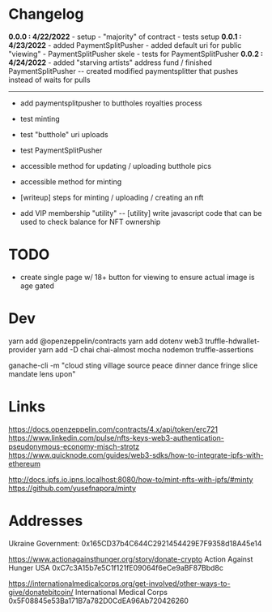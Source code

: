 # Changelog

**0.0.0 : 4/22/2022**
	- setup
	- "majority" of contract
	- tests setup
	**0.0.1 : 4/23/2022**
	- added PaymentSplitPusher
	- added default uri for public "viewing"
	- PaymentSplitPusher skele
	- tests for PaymentSplitPusher
	**0.0.2 : 4/24/2022**
	- added "starving artists" address fund / finished PaymentSplitPusher
	-- created modified paymentsplitter that pushes instead of waits for pulls


------------------------------------------------------------------------

- add paymentsplitpusher to buttholes royalties process

- test minting
- test "butthole" uri uploads
- test PaymentSplitPusher

- accessible method for updating / uploading butthole pics
- accessible method for minting

- [writeup] steps for minting / uploading / creating an nft

- add VIP membership "utility"
-- [utility] write javascript code that can be used to check balance for NFT ownership

# TODO

- create single page w/ 18+ button for viewing to ensure actual image is age gated


# Dev

yarn add @openzeppelin/contracts
yarn add dotenv web3 truffle-hdwallet-provider
yarn add -D chai chai-almost mocha nodemon truffle-assertions

ganache-cli -m "cloud sting village source peace dinner dance fringe slice mandate lens upon"

# Links

https://docs.openzeppelin.com/contracts/4.x/api/token/erc721
https://www.linkedin.com/pulse/nfts-keys-web3-authentication-pseudonymous-economy-misch-strotz
https://www.quicknode.com/guides/web3-sdks/how-to-integrate-ipfs-with-ethereum

http://docs.ipfs.io.ipns.localhost:8080/how-to/mint-nfts-with-ipfs/#minty
https://github.com/yusefnapora/minty

# Addresses

Ukraine Government:
0x165CD37b4C644C2921454429E7F9358d18A45e14

https://www.actionagainsthunger.org/story/donate-crypto
Action Against Hunger USA
0xC7c3A15b7e5C1f121fE09064f6eCe9aBF87Bbd8c


https://internationalmedicalcorps.org/get-involved/other-ways-to-give/donatebitcoin/
International Medical Corps
0x5F08845e53Ba171B7a782D0CdEA96Ab720426260

